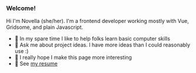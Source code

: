 ### Welcome!
Hi I'm Novella (she/her). I'm a frontend developer working mostly with Vue, Gridsome, and plain Javascript. 
- 🌴 In my spare time I like to help folks learn basic computer skills
- 💬 Ask me about project ideas. I have more ideas than I could reasonably use :)
- 🤔 I really hope I make this page more interesting
- 🐣 See [my resume](https://novellac-resume.netlify.app/)

<!--
**novellac/novellac** is a ✨ _special_ ✨ repository because its `README.md` (this file) appears on your GitHub profile.

Here are some ideas to get you started:

- 🔭 I’m currently working on ...
- 🌱 I’m currently learning ...
- 👯 I’m looking to collaborate on ...
- 🤔 I’m looking for help with ...
- 💬 Ask me about ...
- 📫 How to reach me: ...
- 😄 Pronouns: ...
- ⚡ Fun fact: ...
-->
